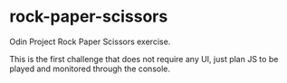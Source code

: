 # rock-paper-scissors
Odin Project Rock Paper Scissors exercise.

This is the first challenge that does not require any UI, just plan JS to be played and monitored through the console.
